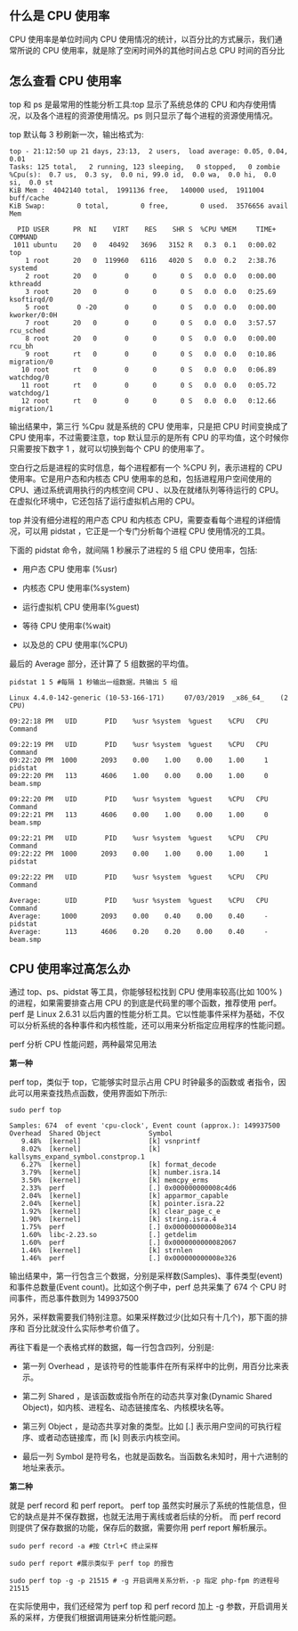 ## 什么是 CPU 使用率

CPU 使用率是单位时间内 CPU 使用情况的统计，以百分比的方式展示，我们通常所说的 CPU 使用率，就是除了空闲时间外的其他时间占总 CPU 时间的百分比

## 怎么查看 CPU 使用率

top 和 ps 是最常用的性能分析工具:top 显示了系统总体的 CPU 和内存使用情况，以及各个进程的资源使用情况。ps 则只显示了每个进程的资源使用情况。

top 默认每 3 秒刷新一次，输出格式为:

```
top - 21:12:50 up 21 days, 23:13,  2 users,  load average: 0.05, 0.04, 0.01
Tasks: 125 total,   2 running, 123 sleeping,   0 stopped,   0 zombie
%Cpu(s):  0.7 us,  0.3 sy,  0.0 ni, 99.0 id,  0.0 wa,  0.0 hi,  0.0 si,  0.0 st
KiB Mem :  4042140 total,  1991136 free,   140000 used,  1911004 buff/cache
KiB Swap:        0 total,        0 free,        0 used.  3576656 avail Mem

  PID USER      PR  NI    VIRT    RES    SHR S  %CPU %MEM     TIME+ COMMAND
 1011 ubuntu    20   0   40492   3696   3152 R   0.3  0.1   0:00.02 top
    1 root      20   0  119960   6116   4020 S   0.0  0.2   2:38.76 systemd
    2 root      20   0       0      0      0 S   0.0  0.0   0:00.00 kthreadd
    3 root      20   0       0      0      0 S   0.0  0.0   0:25.69 ksoftirqd/0
    5 root       0 -20       0      0      0 S   0.0  0.0   0:00.00 kworker/0:0H
    7 root      20   0       0      0      0 S   0.0  0.0   3:57.57 rcu_sched
    8 root      20   0       0      0      0 S   0.0  0.0   0:00.00 rcu_bh
    9 root      rt   0       0      0      0 S   0.0  0.0   0:10.86 migration/0
   10 root      rt   0       0      0      0 S   0.0  0.0   0:06.89 watchdog/0
   11 root      rt   0       0      0      0 S   0.0  0.0   0:05.72 watchdog/1
   12 root      rt   0       0      0      0 S   0.0  0.0   0:12.66 migration/1
```

输出结果中，第三行 %Cpu 就是系统的 CPU 使用率，只是把 CPU 时间变换成了 CPU 使用率，不过需要注意，top 默认显示的是所有 CPU 的平均值，这个时候你只需要按下数字 1 ，就可以切换到每个 CPU 的使用率了。

空白行之后是进程的实时信息，每个进程都有一个 %CPU 列，表示进程的 CPU 使用率。它是用户态和内核态 CPU 使用率的总和，包括进程用户空间使用的 CPU、通过系统调用执行的内核空间 CPU 、以及在就绪队列等待运行的 CPU。在虚拟化环境中，它还包括了运行虚拟机占用的 CPU。

top 并没有细分进程的用户态 CPU 和内核态 CPU，需要查看每个进程的详细情况，可以用 pidstat ，它正是一个专门分析每个进程 CPU 使用情况的工具。


下面的 pidstat 命令，就间隔 1 秒展示了进程的 5 组 CPU 使用率，包括:

- 用户态 CPU 使用率 (%usr)

- 内核态 CPU 使用率(%system)

- 运行虚拟机 CPU 使用率(%guest)

- 等待 CPU 使用率(%wait)

- 以及总的 CPU 使用率(%CPU)

最后的 Average 部分，还计算了 5 组数据的平均值。

```
pidstat 1 5 #每隔 1 秒输出一组数据，共输出 5 组
```

```
Linux 4.4.0-142-generic (10-53-166-171) 	07/03/2019 	_x86_64_	(2 CPU)

09:22:18 PM   UID       PID    %usr %system  %guest    %CPU   CPU  Command

09:22:19 PM   UID       PID    %usr %system  %guest    %CPU   CPU  Command
09:22:20 PM  1000      2093    0.00    1.00    0.00    1.00     1  pidstat
09:22:20 PM   113      4606    1.00    0.00    0.00    1.00     0  beam.smp

09:22:20 PM   UID       PID    %usr %system  %guest    %CPU   CPU  Command
09:22:21 PM   113      4606    0.00    1.00    0.00    1.00     0  beam.smp

09:22:21 PM   UID       PID    %usr %system  %guest    %CPU   CPU  Command
09:22:22 PM  1000      2093    0.00    1.00    0.00    1.00     1  pidstat

09:22:22 PM   UID       PID    %usr %system  %guest    %CPU   CPU  Command

Average:      UID       PID    %usr %system  %guest    %CPU   CPU  Command
Average:     1000      2093    0.00    0.40    0.00    0.40     -  pidstat
Average:      113      4606    0.20    0.20    0.00    0.40     -  beam.smp
```

## CPU 使用率过高怎么办

通过 top、ps、pidstat 等工具，你能够轻松找到 CPU 使用率较高(比如 100% )的进程，如果需要排查占用 CPU 的到底是代码里的哪个函数，推荐使用 perf。perf 是 Linux 2.6.31 以后内置的性能分析工具。它以性能事件采样为基础，不仅可以分析系统的各种事件和内核性能，还可以用来分析指定应用程序的性能问题。

perf 分析 CPU 性能问题，两种最常见用法

__第一种__

perf top，类似于 top，它能够实时显示占用 CPU 时钟最多的函数或 者指令，因此可以用来查找热点函数，使用界面如下所示:

```
sudo perf top
```

```
Samples: 674  of event 'cpu-clock', Event count (approx.): 149937500
Overhead  Shared Object            Symbol
   9.48%  [kernel]                 [k] vsnprintf
   8.02%  [kernel]                 [k] kallsyms_expand_symbol.constprop.1
   6.27%  [kernel]                 [k] format_decode
   3.79%  [kernel]                 [k] number.isra.14
   3.50%  [kernel]                 [k] memcpy_erms
   2.33%  perf                     [.] 0x000000000008c4d6
   2.04%  [kernel]                 [k] apparmor_capable
   2.04%  [kernel]                 [k] pointer.isra.22
   1.92%  [kernel]                 [k] clear_page_c_e
   1.90%  [kernel]                 [k] string.isra.4
   1.75%  perf                     [.] 0x000000000008e314
   1.60%  libc-2.23.so             [.] getdelim
   1.60%  perf                     [.] 0x0000000000082067
   1.46%  [kernel]                 [k] strnlen
   1.46%  perf                     [.] 0x000000000008e326
```

输出结果中，第一行包含三个数据，分别是采样数(Samples)、事件类型(event)和事件总数量(Event count)。比如这个例子中，perf 总共采集了 674 个 CPU 时间事件，而总事件数则为 149937500

另外，采样数需要我们特别注意。如果采样数过少(比如只有十几个)，那下面的排序和 百分比就没什么实际参考价值了。

再往下看是一个表格式样的数据，每一行包含四列，分别是:

- 第一列 Overhead ，是该符号的性能事件在所有采样中的比例，用百分比来表示。

- 第二列 Shared     ，是该函数或指令所在的动态共享对象(Dynamic Shared Object)，如内核、进程名、动态链接库名、内核模块名等。

- 第三列 Object ，是动态共享对象的类型。比如 [.] 表示用户空间的可执行程序、或者动态链接库，而 [k] 则表示内核空间。

- 最后一列 Symbol 是符号名，也就是函数名。当函数名未知时，用十六进制的地址来表示。

__第二种__

就是 perf record 和 perf report。 perf top 虽然实时展示了系统的性能信息，但它的缺点是并不保存数据，也就无法用于离线或者后续的分析。 而 perf record 则提供了保存数据的功能，保存后的数据，需要你用 perf report 解析展示。

```
sudo perf record -a #按 Ctrl+C 终止采样

sudo perf report #展示类似于 perf top 的报告

sudo perf top -g -p 21515 # -g 开启调用关系分析，-p 指定 php-fpm 的进程号 21515
```

在实际使用中，我们还经常为 perf top 和 perf record 加上 -g 参数，开启调用关系的采样，方便我们根据调用链来分析性能问题。